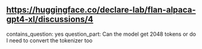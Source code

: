 ## https://huggingface.co/declare-lab/flan-alpaca-gpt4-xl/discussions/4

contains_question: yes
question_part: Can the model get 2048 tokens or do I need to convert the tokenizer too